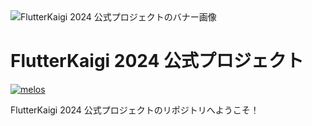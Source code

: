 <img src="https://github.com/user-attachments/assets/574c3073-19e2-4874-8c97-d9467f2f41c1" alt="FlutterKaigi 2024 公式プロジェクトのバナー画像" />

# FlutterKaigi 2024 公式プロジェクト

[![melos](https://img.shields.io/badge/maintained%20with-melos-f700ff.svg?style=flat-square)](https://github.com/invertase/melos)

FlutterKaigi 2024 公式プロジェクトのリポジトリへようこそ！
